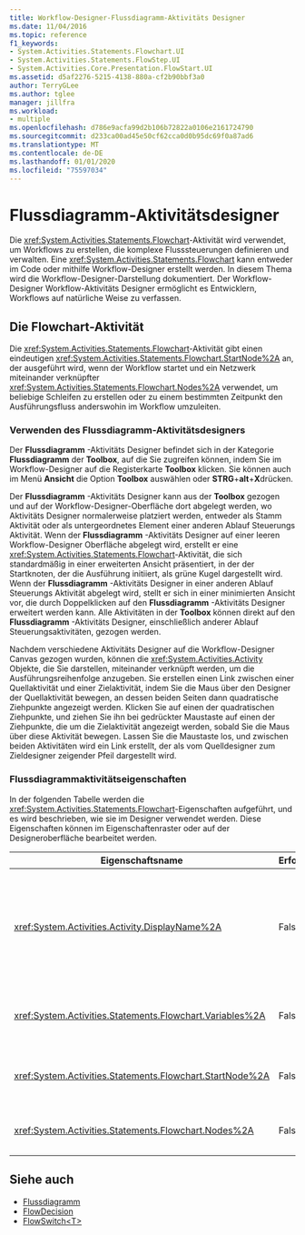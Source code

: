 ```yaml
---
title: Workflow-Designer-Flussdiagramm-Aktivitäts Designer
ms.date: 11/04/2016
ms.topic: reference
f1_keywords:
- System.Activities.Statements.Flowchart.UI
- System.Activities.Statements.FlowStep.UI
- System.Activities.Core.Presentation.FlowStart.UI
ms.assetid: d5af2276-5215-4138-880a-cf2b90bbf3a0
author: TerryGLee
ms.author: tglee
manager: jillfra
ms.workload:
- multiple
ms.openlocfilehash: d786e9acfa99d2b106b72822a0106e2161724790
ms.sourcegitcommit: d233ca00ad45e50cf62cca0d0b95dc69f0a87ad6
ms.translationtype: MT
ms.contentlocale: de-DE
ms.lasthandoff: 01/01/2020
ms.locfileid: "75597034"
---
```

# <a name="flowchart-activity-designer"></a>Flussdiagramm-Aktivitätsdesigner

Die <xref:System.Activities.Statements.Flowchart>-Aktivität wird verwendet, um Workflows zu erstellen, die komplexe Flusssteuerungen definieren und verwalten. Eine <xref:System.Activities.Statements.Flowchart> kann entweder im Code oder mithilfe Workflow-Designer erstellt werden. In diesem Thema wird die Workflow-Designer-Darstellung dokumentiert. Der Workflow-Designer Workflow-Aktivitäts Designer ermöglicht es Entwicklern, Workflows auf natürliche Weise zu verfassen.

## <a name="the-flowchart-activity"></a>Die Flowchart-Aktivität

Die <xref:System.Activities.Statements.Flowchart>-Aktivität gibt einen eindeutigen <xref:System.Activities.Statements.Flowchart.StartNode%2A> an, der ausgeführt wird, wenn der Workflow startet und ein Netzwerk miteinander verknüpfter <xref:System.Activities.Statements.Flowchart.Nodes%2A> verwendet, um beliebige Schleifen zu erstellen oder zu einem bestimmten Zeitpunkt den Ausführungsfluss anderswohin im Workflow umzuleiten.

### <a name="using-the-flowchart-activity-designer"></a>Verwenden des Flussdiagramm-Aktivitätsdesigners

Der **Flussdiagramm** -Aktivitäts Designer befindet sich in der Kategorie **Flussdiagramm** der **Toolbox**, auf die Sie zugreifen können, indem Sie im Workflow-Designer auf die Registerkarte **Toolbox** klicken. Sie können auch im Menü **Ansicht** die Option **Toolbox** auswählen oder **STRG**+**alt**+**X**drücken.

Der **Flussdiagramm** -Aktivitäts Designer kann aus der **Toolbox** gezogen und auf der Workflow-Designer-Oberfläche dort abgelegt werden, wo Aktivitäts Designer normalerweise platziert werden, entweder als Stamm Aktivität oder als untergeordnetes Element einer anderen Ablauf Steuerungs Aktivität. Wenn der **Flussdiagramm** -Aktivitäts Designer auf einer leeren Workflow-Designer Oberfläche abgelegt wird, erstellt er eine <xref:System.Activities.Statements.Flowchart>-Aktivität, die sich standardmäßig in einer erweiterten Ansicht präsentiert, in der der Startknoten, der die Ausführung initiiert, als grüne Kugel dargestellt wird. Wenn der **Flussdiagramm** -Aktivitäts Designer in einer anderen Ablauf Steuerungs Aktivität abgelegt wird, stellt er sich in einer minimierten Ansicht vor, die durch Doppelklicken auf den **Flussdiagramm** -Aktivitäts Designer erweitert werden kann. Alle Aktivitäten in der **Toolbox** können direkt auf den **Flussdiagramm** -Aktivitäts Designer, einschließlich anderer Ablauf Steuerungsaktivitäten, gezogen werden.

Nachdem verschiedene Aktivitäts Designer auf die Workflow-Designer Canvas gezogen wurden, können die <xref:System.Activities.Activity> Objekte, die Sie darstellen, miteinander verknüpft werden, um die Ausführungsreihenfolge anzugeben. Sie erstellen einen Link zwischen einer Quellaktivität und einer Zielaktivität, indem Sie die Maus über den Designer der Quellaktivität bewegen, an dessen beiden Seiten dann quadratische Ziehpunkte angezeigt werden. Klicken Sie auf einen der quadratischen Ziehpunkte, und ziehen Sie ihn bei gedrückter Maustaste auf einen der Ziehpunkte, die um die Zielaktivität angezeigt werden, sobald Sie die Maus über diese Aktivität bewegen. Lassen Sie die Maustaste los, und zwischen beiden Aktivitäten wird ein Link erstellt, der als vom Quelldesigner zum Zieldesigner zeigender Pfeil dargestellt wird.

### <a name="flowchart-activity-properties"></a>Flussdiagrammaktivitätseigenschaften

In der folgenden Tabelle werden die <xref:System.Activities.Statements.Flowchart>-Eigenschaften aufgeführt, und es wird beschrieben, wie sie im Designer verwendet werden. Diese Eigenschaften können im Eigenschaftenraster oder auf der Designeroberfläche bearbeitet werden.

|Eigenschaftsname|Erforderlich|Verwendungs-|
|-|--------------|-|
|<xref:System.Activities.Activity.DisplayName%2A>|Falsch|Gibt den Anzeigenamen des Aktivitätsdesigners im Header an. Der Standardwert lautet Flussdiagramm. Der Wert kann im **Eigenschaften** Fenster oder direkt im Header des Aktivitäts Designers bearbeitet werden.<br /><br /> Obwohl der <xref:System.Activities.Activity.DisplayName%2A> nicht zwingend erforderlich ist, wird empfohlen, einen Anzeigenamen zu verwenden.|
|<xref:System.Activities.Statements.Flowchart.Variables%2A>|Falsch|Die Auflistung der innerhalb dieses <xref:System.Activities.Statements.Flowchart> gültigen Variablen, mittels derer der Zustand gemeinsam mit seinen untergeordneten Aktivitäten verwendet wird.|
|<xref:System.Activities.Statements.Flowchart.StartNode%2A>|Falsch|Der <xref:System.Activities.Statements.FlowNode>, der ausgeführt wird, wenn <xref:System.Activities.Statements.Flowchart> startet.|
|<xref:System.Activities.Statements.Flowchart.Nodes%2A>|Falsch|Enthält die Auflistung der <xref:System.Activities.Statements.FlowNode>-Objekte im <xref:System.Activities.Statements.Flowchart>.|

## <a name="see-also"></a>Siehe auch

- [Flussdiagramm](../workflow-designer/flowchart-activity-designers.md)
- [FlowDecision](../workflow-designer/flowdecision-activity-designer.md)
- [FlowSwitch\<T>](../workflow-designer/flowswitch-t-activity-designer.md)
